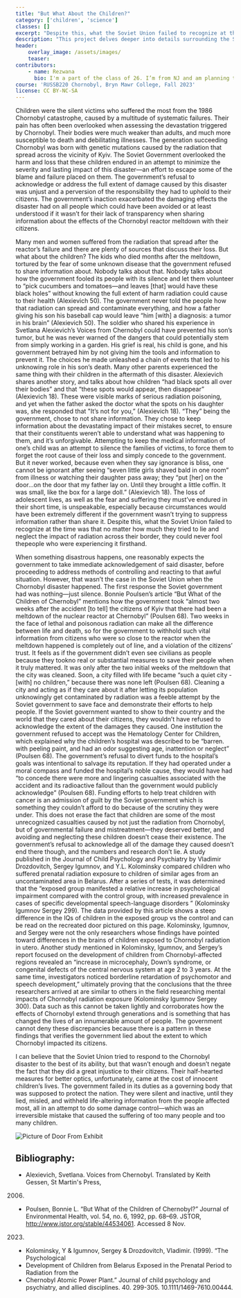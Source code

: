 ```yaml
---
title: "But What About the Children?"
category: ['children', 'science']
classes: []
excerpt: "Despite this, what the Soviet Union failed to recognize at the time was that no matter how much they tried to lie and neglect the impact of radiation across their border, they could never fool the people who were experiencing it firsthand. "
description: "This project delves deeper into details surrounding the Soviet government's inaction and lack of transparency, which ultimately harmed children the most following the reactor meltdown–children whose stories have been shared by their parents because they were not alive to share it themselves. There is a combination of anecdotes, guest commentary, and verified research to create a multi-faceted lens for the audience to learn and gain a genuine understanding of the Soviet government's neglect and injustice to all its citizens, but especially the children. "
header:
    overlay_image: /assets/images/
    teaser:
contributors:
    - name: Rezwana
      bio: I'm a part of the class of 26. I’m from NJ and am planning to be a neuroscience major. 
course: 'RUSSB220 Chornobyl, Bryn Mawr College, Fall 2023'
license: CC BY-NC-SA
---
```


Children were the silent victims who suffered the most from the 1986 Chornobyl
catastrophe, caused by a multitude of systematic failures. Their pain has often been overlooked
when assessing the devastation triggered by Chornobyl. Their bodies were much weaker than
adults, and much more susceptible to death and debilitating illnesses. The generation succeeding
Chornobyl was born with genetic mutations caused by the radiation that spread across the
vicinity of Kyiv. The Soviet Government overlooked the harm and loss that these children
endured in an attempt to minimize the severity and lasting impact of this disaster––an effort to
escape some of the blame and failure placed on them. The government’s refusal to acknowledge
or address the full extent of damage caused by this disaster was unjust and a perversion of the
responsibility they had to uphold to their citizens. The government’s inaction exacerbated the
damaging effects the disaster had on all people which could have been avoided or at least
understood if it wasn’t for their lack of transparency when sharing information about the effects
of the Chornobyl reactor meltdown with their citizens.

Many men and women suffered from the radiation that spread after the reactor’s failure
and there are plenty of sources that discuss their loss. But what about the children? The kids who
died months after the meltdown, tortured by the fear of some unknown disease that the
government refused to share information about. Nobody talks about that. Nobody talks about
how the government fooled its people with its silence and let them volunteer to “pick cucumbers
and tomatoes—and leaves [that] would have these black holes” without knowing the full extent
of harm radiation could cause to their health (Alexievich 50). The government never told the
people how that radiation can spread and contaminate everything, and how a father giving his
son his baseball cap would leave “him [with] a diagnosis: a tumor in his brain” (Alexievich 50).
The soldier who shared his experience in Svetlana Alexievich’s Voices from Chernobyl could
have prevented his son’s tumor, but he was never warned of the dangers that could potentially
stem from simply working in a garden. His grief is real, his child is gone, and his government
betrayed him by not giving him the tools and information to prevent it. The choices he made
unleashed a chain of events that led to his unknowing role in his son’s death. Many other parents
experienced the same thing with their children in the aftermath of this disaster. Alexievich shares another story, and talks about how children “had black spots all over their bodies” and that “these spots would appear, then disappear” (Alexievich 18). These were visible marks of serious radiation poisoning, and yet when the father asked the doctor what the spots on his daughter was, she responded that "It’s not for you,” (Alexievich 18). “They” being the government, chose to
not share information. They chose to keep information about the devastating impact of their
mistakes secret, to ensure that their constituents weren’t able to understand what was happening
to them, and it’s unforgivable. Attempting to keep the medical information of one’s child was an
attempt to silence the families of victims, to force them to forget the root cause of their loss and simply concede to the government. But it never worked, because even when they say ignorance
is bliss, one cannot be ignorant after seeing “seven little girls shaved bald in one room” from
illness or watching their daughter pass away; they “put \[her\] on the door...on the door that my
father lay on. Until they brought a little coffin. It was small, like the box for a large doll.”
(Alexievich 18). The loss of adolescent lives, as well as the fear and suffering they must’ve
endured in their short time, is unspeakable, especially because circumstances would have been
extremely different if the government wasn’t trying to suppress information rather than share it.
Despite this, what the Soviet Union failed to recognize at the time was that no matter how much
they tried to lie and neglect the impact of radiation across their border, they could never fool thepeople who were experiencing it firsthand.

When something disastrous happens, one reasonably expects the government to take
immediate acknowledgement of said disaster, before proceeding to address methods of
controlling and reacting to that awful situation. However, that wasn’t the case in the Soviet
Union when the Chornobyl disaster happened. The first response the Soviet government had was
nothing––just silence. Bonnie Poulsen’s article “But What of the Children of Chernobyl”
mentions how the government took “almost two weeks after the accident [to tell] the citizens of
Kyiv that there had been a meltdown of the nuclear reactor at Chernobyl” (Poulsen 68). Two
weeks in the face of lethal and poisonous radiation can make all the difference between life and
death, so for the government to withhold such vital information from citizens who were so close
to the reactor when the meltdown happened is completely out of line, and a violation of the
citizens’ trust. It feels as if the government didn’t even see civilians as people because they tookno real or substantial measures to save their people when it truly mattered. It was only after the two initial weeks of the meltdown that the city was cleaned. Soon, a city filled with life became “such a quiet city - [with] no children,” because there was none left (Poulsen 68). Cleaning a city
and acting as if they care about it after letting its population unknowingly get contaminated by
radiation was a feeble attempt by the Soviet government to save face and demonstrate their
efforts to help people. If the Soviet government wanted to show to their country and the world
that they cared about their citizens, they wouldn’t have refused to acknowledge the extent of the
damages they caused. One institution the government refused to accept was the Hematology
Center for Children, which explained why the children’s hospital was described to be “barren.
with peeling paint, and had an odor suggesting age, inattention or neglect” (Poulsen 68). The
government’s refusal to divert funds to the hospital’s goals was intentional to salvage its
reputation. If they had operated under a moral compass and funded the hospital’s noble cause,
they would have had “to concede there were more and lingering casualties associated with the
accident and its radioactive fallout than the government would publicly acknowledge” (Poulsen
68). Funding efforts to help treat children with cancer is an admission of guilt by the Soviet
government which is something they couldn’t afford to do because of the scrutiny they were
under. This does not erase the fact that children are some of the most unrecognized casualties
caused by not just the radiation from Chornobyl, but of governmental failure and
mistreatment––they deserved better, and avoiding and neglecting these children doesn’t cease
their existence. The government’s refusal to acknowledge all of the damage they caused doesn’t
end there though, and the numbers and research don’t lie. A study published in the Journal of
Child Psychology and Psychiatry by Vladimir Drozdovitch, Sergey Igumnov, and Y.L.
Kolominsky compared children who suffered prenatal radiation exposure to children of similar
ages from an uncontaminated area in Belarus. After a series of tests, it was determined that the
“exposed group manifested a relative increase in psychological impairment compared with the
control group, with increased prevalence in cases of specific developmental speech-language
disorders ” (Kolominsky Igumnov Sergey 299). The data provided by this article shows a steep
difference in the IQs of children in the exposed group vs the control and can be read on the
recreated door pictured on this page. Kolominsky, Igumnov, and Sergey were not the only
researchers whose findings have pointed toward differences in the brains of children exposed to
Chornobyl radiation in utero. Another study mentioned in Kolominsky, Igumnov, and Sergey’s
report focused on the development of children from Chornobyl-affected regions revealed an
“increase in microcephaly, Down’s syndrome, or congenital defects of the central nervous system
at age 2 to 3 years. At the same time, investigators noticed borderline retardation of psychomotor
and speech development,” ultimately proving that the conclusions that the three researchers
arrived at are similar to others in the field researching mental impacts of Chornobyl radiation
exposure (Kolominsky Igumnov Sergey 300). Data such as this cannot be taken lightly and
corroborates how the effects of Chornobyl extend through generations and is something that has
changed the lives of an innumerable amount of people. The government cannot deny these
discrepancies because there is a pattern in these findings that verifies the government lied about
the extent to which Chornobyl impacted its citizens.

I can believe that the Soviet Union tried to respond to the Chornobyl disaster to the best
of its ability, but that wasn’t enough and doesn’t negate the fact that they did a great injustice to
their citizens. Their half-hearted measures for better optics, unfortunately, came at the cost of
innocent children’s lives. The government failed in its duties as a governing body that was
supposed to protect the nation. They were silent and inactive, until they lied, misled, and
withheld life-altering information from the people affected most, all in an attempt to do some
damage control––which was an irreversible mistake that caused the suffering of too many people
and too many children.

![Picture of Door From Exhibit]()

## Bibliography:
- Alexievich, Svetlana. Voices from Chernobyl. Translated by Keith Gessen, St Martin's Press,
2006.
- Poulsen, Bonnie L. “But What of the Children of Chernobyl?” Journal of Environmental Health,
vol. 54, no. 6, 1992, pp. 68–69. JSTOR, http://www.jstor.org/stable/44534061. Accessed 8 Nov.
2023.
- Kolominsky, Y & Igumnov, Sergey & Drozdovitch, Vladimir. (1999). “The Psychological
- Development of Children from Belarus Exposed in the Prenatal Period to Radiation from the
- Chernobyl Atomic Power Plant.” Journal of child psychology and psychiatry, and allied
disciplines. 40. 299-305. 10.1111/1469-7610.00444.

